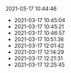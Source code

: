 2021-03-17 10:44:46
* 2021-03-17 10:45:04
* 2021-03-17 10:45:21
* 2021-03-17 10:46:57
* 2021-03-17 10:51:36
* 2021-03-17 12:01:42
* 2021-03-17 12:14:29
* 2021-03-17 12:21:31
* 2021-03-17 12:25:45